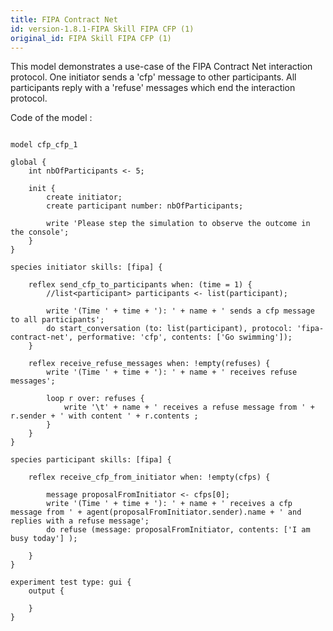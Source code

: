 ```yaml
---
title: FIPA Contract Net
id: version-1.8.1-FIPA Skill FIPA CFP (1)
original_id: FIPA Skill FIPA CFP (1)
---
```


[//]: # (keyword|skill_fipa)
[//]: # (keyword|type_message)
[//]: # (keyword|concept_fipa)


This model demonstrates a use-case of the FIPA Contract Net interaction protocol. One initiator sends a 'cfp' message to other participants. All participants reply with a 'refuse' messages which end the interaction protocol.


Code of the model : 

```

model cfp_cfp_1

global {
	int nbOfParticipants <- 5;
	
	init {
		create initiator;
		create participant number: nbOfParticipants;

		write 'Please step the simulation to observe the outcome in the console';
	}
}

species initiator skills: [fipa] { 
	
	reflex send_cfp_to_participants when: (time = 1) {
		//list<participant> participants <- list(participant);
		
		write '(Time ' + time + '): ' + name + ' sends a cfp message to all participants';
		do start_conversation (to: list(participant), protocol: 'fipa-contract-net', performative: 'cfp', contents: ['Go swimming']);
	}
	
	reflex receive_refuse_messages when: !empty(refuses) {
		write '(Time ' + time + '): ' + name + ' receives refuse messages';
		
		loop r over: refuses {
			write '\t' + name + ' receives a refuse message from ' + r.sender + ' with content ' + r.contents ;
		}
	}
}

species participant skills: [fipa] {
	
	reflex receive_cfp_from_initiator when: !empty(cfps) {
		
		message proposalFromInitiator <- cfps[0];
		write '(Time ' + time + '): ' + name + ' receives a cfp message from ' + agent(proposalFromInitiator.sender).name + ' and replies with a refuse message';
		do refuse (message: proposalFromInitiator, contents: ['I am busy today'] );
		
	}
}

experiment test type: gui { 
	output {
		
	}
}
```
